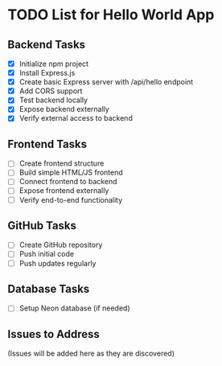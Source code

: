 # TODO List for Hello World App

## Backend Tasks
- [x] Initialize npm project
- [x] Install Express.js
- [x] Create basic Express server with /api/hello endpoint
- [x] Add CORS support
- [x] Test backend locally
- [x] Expose backend externally
- [x] Verify external access to backend

## Frontend Tasks
- [ ] Create frontend structure
- [ ] Build simple HTML/JS frontend
- [ ] Connect frontend to backend
- [ ] Expose frontend externally
- [ ] Verify end-to-end functionality

## GitHub Tasks
- [ ] Create GitHub repository
- [ ] Push initial code
- [ ] Push updates regularly

## Database Tasks
- [ ] Setup Neon database (if needed)

## Issues to Address
(Issues will be added here as they are discovered)

